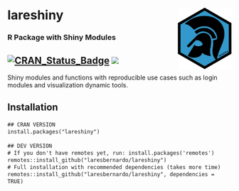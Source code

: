 # lareshiny <a href='https://github.com/laresbernardo/lareshiny' target="_blank"><img src='man/figures/logo.png' align="right" height="139" /></a>

### R Package with Shiny Modules
[![CRAN\_Status\_Badge](https://www.r-pkg.org/badges/version/lareshiny)](https://cran.r-project.org/package=lareshiny) [![](https://cranlogs.r-pkg.org/badges/lareshiny)](https://cran.r-project.org/package=lares)
----

Shiny modules and functions with reproducible use cases such as login modules and visualization dynamic tools.

## Installation

```{r}
## CRAN VERSION
install.packages("lareshiny")

## DEV VERSION
# If you don't have remotes yet, run: install.packages('remotes')
remotes::install_github("laresbernardo/lareshiny")
# Full installation with recommended dependencies (takes more time)
remotes::install_github("laresbernardo/lareshiny", dependencies = TRUE)
```
